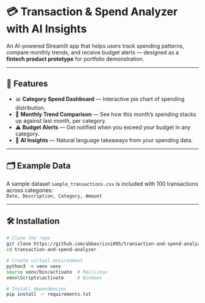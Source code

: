 # 💳 Transaction & Spend Analyzer with AI Insights

An AI-powered Streamlit app that helps users track spending patterns, compare monthly trends, and receive budget alerts — designed as a **fintech product prototype** for portfolio demonstration.

---

## 🚀 Features
- 📊 **Category Spend Dashboard** — Interactive pie chart of spending distribution.
- 📅 **Monthly Trend Comparison** — See how this month’s spending stacks up against last month, per category.
- ⚠ **Budget Alerts** — Get notified when you exceed your budget in any category.
- 🧠 **AI Insights** — Natural language takeaways from your spending data.

---

## 🗂 Example Data
A sample dataset `sample_transactions.csv` is included with 100 transactions across categories:  
`Date, Description, Category, Amount`

---

## 🛠 Installation

```bash
# Clone the repo
git clone https://github.com/abbasrizvi095/transaction-and-spend-analyzer.git
cd transaction-and-spend-analyzer

# Create virtual environment
python3 -m venv venv
source venv/bin/activate  # Mac/Linux
venv\Scripts\activate     # Windows

# Install dependencies
pip install -r requirements.txt
